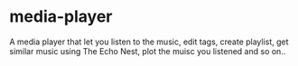 # media-player
A media player that let you listen to the music, edit tags, create playlist, get similar music using The Echo Nest, plot the muisc you listened and so on.. 
